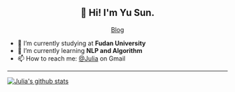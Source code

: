 <h2 align="center">👋 Hi! I'm Yu Sun.</h2>
<p align="center">
  <a href="https://juliasun623.github.io/">Blog</a>
</p>


- 🔭 I’m currently studying at **Fudan University**
- 🌱 I’m currently learning **NLP and Algorithm**
- 📫 How to reach me: [@Julia](mailto:cnsdytsy@gmail.com) on Gmail

-------

[![Julia's github stats](https://github-readme-stats.vercel.app/api?username=JuliaSun623&show_icons=true&theme=tokyonight)](https://github.com/JuliaSun623)
